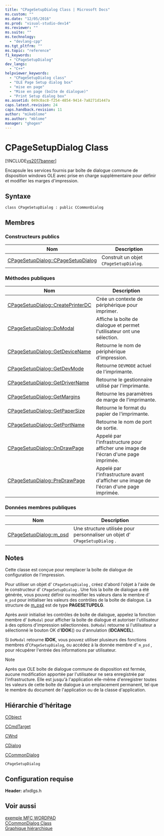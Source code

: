 ```yaml
---
title: "CPageSetupDialog Class | Microsoft Docs"
ms.custom: ""
ms.date: "12/05/2016"
ms.prod: "visual-studio-dev14"
ms.reviewer: ""
ms.suite: ""
ms.technology: 
  - "devlang-cpp"
ms.tgt_pltfrm: ""
ms.topic: "reference"
f1_keywords: 
  - "CPageSetupDialog"
dev_langs: 
  - "C++"
helpviewer_keywords: 
  - "CPageSetupDialog class"
  - "OLE Page Setup dialog box"
  - "mise en page"
  - "Mise en page (boîte de dialogue)"
  - "Print Setup dialog box"
ms.assetid: 049c0ac8-f254-4854-9414-7a8271d1447a
caps.latest.revision: 24
caps.handback.revision: 11
author: "mikeblome"
ms.author: "mblome"
manager: "ghogen"
---
```

# CPageSetupDialog Class
[!INCLUDE[vs2017banner](../../assembler/inline/includes/vs2017banner.md)]

Encapsule les services fournis par boîte de dialogue commune de disposition windows OLE avec prise en charge supplémentaire pour définir et modifier les marges d'impression.  
  
## Syntaxe  
  
```  
class CPageSetupDialog : public CCommonDialog  
```  
  
## Membres  
  
### Constructeurs publics  
  
|Nom|Description|  
|---------|-----------------|  
|[CPageSetupDialog::CPageSetupDialog](../Topic/CPageSetupDialog::CPageSetupDialog.md)|Construit un objet `CPageSetupDialog`.|  
  
### Méthodes publiques  
  
|Nom|Description|  
|---------|-----------------|  
|[CPageSetupDialog::CreatePrinterDC](../Topic/CPageSetupDialog::CreatePrinterDC.md)|Crée un contexte de périphérique pour imprimer.|  
|[CPageSetupDialog::DoModal](../Topic/CPageSetupDialog::DoModal.md)|Affiche la boîte de dialogue et permet l'utilisateur ont une sélection.|  
|[CPageSetupDialog::GetDeviceName](../Topic/CPageSetupDialog::GetDeviceName.md)|Retourne le nom de périphérique d'impression.|  
|[CPageSetupDialog::GetDevMode](../Topic/CPageSetupDialog::GetDevMode.md)|Retourne `DEVMODE` actuel de l'imprimante.|  
|[CPageSetupDialog::GetDriverName](../Topic/CPageSetupDialog::GetDriverName.md)|Retourne le gestionnaire utilisé par l'imprimante.|  
|[CPageSetupDialog::GetMargins](../Topic/CPageSetupDialog::GetMargins.md)|Retourne les paramètres de marge de l'imprimante.|  
|[CPageSetupDialog::GetPaperSize](../Topic/CPageSetupDialog::GetPaperSize.md)|Retourne le format du papier de l'imprimante.|  
|[CPageSetupDialog::GetPortName](../Topic/CPageSetupDialog::GetPortName.md)|Retourne le nom de port de sortie.|  
|[CPageSetupDialog::OnDrawPage](../Topic/CPageSetupDialog::OnDrawPage.md)|Appelé par l'infrastructure pour afficher une image de l'écran d'une page imprimée.|  
|[CPageSetupDialog::PreDrawPage](../Topic/CPageSetupDialog::PreDrawPage.md)|Appelé par l'infrastructure avant d'afficher une image de l'écran d'une page imprimée.|  
  
### Données membres publiques  
  
|Nom|Description|  
|---------|-----------------|  
|[CPageSetupDialog::m\_psd](../Topic/CPageSetupDialog::m_psd.md)|Une structure utilisée pour personnaliser un objet d' `CPageSetupDialog` .|  
  
## Notes  
 Cette classe est conçue pour remplacer la boîte de dialogue de configuration de l'impression.  
  
 Pour utiliser un objet d' `CPageSetupDialog` , créez d'abord l'objet à l'aide de le constructeur d' `CPageSetupDialog` .  Une fois la boîte de dialogue a été générée, vous pouvez définir ou modifier les valeurs dans le membre d' `m_psd` pour initialiser les valeurs des contrôles de la boîte de dialogue.  La structure de [m\_psd](../Topic/CPageSetupDialog::m_psd.md) est de type **PAGESETUPDLG**.  
  
 Après avoir initialisé les contrôles de boîte de dialogue, appelez la fonction membre d' `DoModal` pour afficher la boîte de dialogue et autoriser l'utilisateur à des options d'impression sélectionnées.  `DoModal` retourne si l'utilisateur a sélectionné le bouton OK d'**IDOK**\(\) ou d'annulation \(**IDCANCEL**\).  
  
 Si `DoModal` retourne **IDOK**, vous pouvez utiliser plusieurs des fonctions membres d'`CPageSetupDialog`, ou accédez à la donnée membre d' `m_psd` , pour récupérer l'entrée des informations par utilisateur.  
  
> [!NOTE]
>  Après que OLE boîte de dialogue commune de disposition est fermée, aucune modification apportée par l'utilisateur ne sera enregistrée par l'infrastructure.  Elle est jusqu'à l'application elle\-même d'enregistrer toutes les valeurs de cette boîte de dialogue à un emplacement permanent, tel que le membre du document de l'application ou de la classe d'application.  
  
## Hiérarchie d'héritage  
 [CObject](../../mfc/reference/cobject-class.md)  
  
 [CCmdTarget](../../mfc/reference/ccmdtarget-class.md)  
  
 [CWnd](../../mfc/reference/cwnd-class.md)  
  
 [CDialog](../../mfc/reference/cdialog-class.md)  
  
 [CCommonDialog](../../mfc/reference/ccommondialog-class.md)  
  
 `CPageSetupDialog`  
  
## Configuration requise  
 **Header:** afxdlgs.h  
  
## Voir aussi  
 [exemple MFC WORDPAD](../../top/visual-cpp-samples.md)   
 [CCommonDialog Class](../../mfc/reference/ccommondialog-class.md)   
 [Graphique hiérarchique](../../mfc/hierarchy-chart.md)